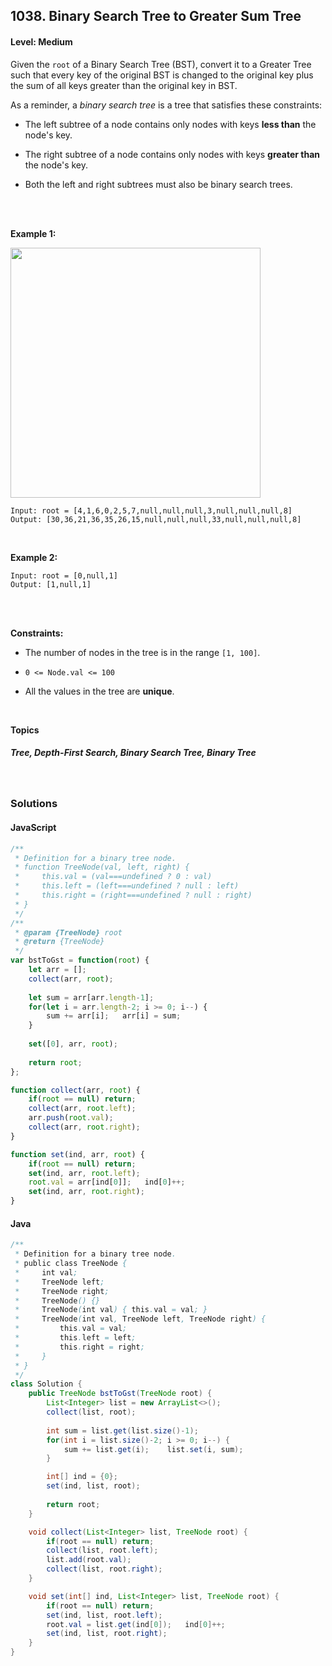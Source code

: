 ## 1038. Binary Search Tree to Greater Sum Tree
#### Level: Medium


Given the `root` of a Binary Search Tree (BST), convert it to a Greater Tree such that every key of the original BST is changed to the original key plus the sum of all keys greater than the original key in BST.

As a reminder, a *binary search tree* is a tree that satisfies these constraints:

- The left subtree of a node contains only nodes with keys **less than** the node's key.

- The right subtree of a node contains only nodes with keys **greater than** the node's key.

- Both the left and right subtrees must also be binary search trees.

<br><br>


**Example 1:** 

<img src="https://assets.leetcode.com/uploads/2019/05/02/tree.png" width="400px"/>  <br>  

```
Input: root = [4,1,6,0,2,5,7,null,null,null,3,null,null,null,8]
Output: [30,36,21,36,35,26,15,null,null,null,33,null,null,null,8]
```

<br> 


**Example 2:**

<!-- <img src="https://assets.leetcode.com/uploads/2020/01/09/sample_2_1684.png" width="420px"/>  <br>   -->

```
Input: root = [0,null,1]
Output: [1,null,1]
```

<br>


<br>

**Constraints:**
- The number of nodes in the tree is in the range `[1, 100]`.

- `0 <= Node.val <= 100`

- All the values in the tree are **unique**.


<br>

**Topics** 

##### Tree, Depth-First Search, Binary Search Tree, Binary Tree


<br>

### Solutions

#### JavaScript
```javascript
/**
 * Definition for a binary tree node.
 * function TreeNode(val, left, right) {
 *     this.val = (val===undefined ? 0 : val)
 *     this.left = (left===undefined ? null : left)
 *     this.right = (right===undefined ? null : right)
 * }
 */
/**
 * @param {TreeNode} root
 * @return {TreeNode}
 */
var bstToGst = function(root) {
    let arr = [];
    collect(arr, root);
    
    let sum = arr[arr.length-1];
    for(let i = arr.length-2; i >= 0; i--) {
        sum += arr[i];   arr[i] = sum;
    }
    
    set([0], arr, root);
    
    return root;
};

function collect(arr, root) {
    if(root == null) return;
    collect(arr, root.left);
    arr.push(root.val);
    collect(arr, root.right);
}

function set(ind, arr, root) {
    if(root == null) return;
    set(ind, arr, root.left);
    root.val = arr[ind[0]];   ind[0]++;
    set(ind, arr, root.right);
}
```

#### Java
```java
/**
 * Definition for a binary tree node.
 * public class TreeNode {
 *     int val;
 *     TreeNode left;
 *     TreeNode right;
 *     TreeNode() {}
 *     TreeNode(int val) { this.val = val; }
 *     TreeNode(int val, TreeNode left, TreeNode right) {
 *         this.val = val;
 *         this.left = left;
 *         this.right = right;
 *     }
 * }
 */
class Solution {
    public TreeNode bstToGst(TreeNode root) {
        List<Integer> list = new ArrayList<>();
        collect(list, root);
        
        int sum = list.get(list.size()-1);
        for(int i = list.size()-2; i >= 0; i--) {
            sum += list.get(i);    list.set(i, sum);
        }

        int[] ind = {0};
        set(ind, list, root);
        
        return root;
    }

    void collect(List<Integer> list, TreeNode root) {
        if(root == null) return;
        collect(list, root.left);
        list.add(root.val);
        collect(list, root.right); 
    }

    void set(int[] ind, List<Integer> list, TreeNode root) {
        if(root == null) return;
        set(ind, list, root.left);
        root.val = list.get(ind[0]);   ind[0]++;
        set(ind, list, root.right);
    }
}
```

